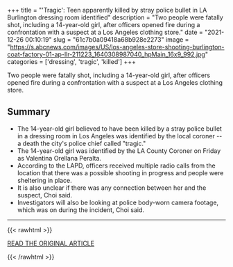 +++
title = "'Tragic': Teen apparently killed by stray police bullet in LA Burlington dressing room identified"
description = "Two people were fatally shot, including a 14-year-old girl, after officers opened fire during a confrontation with a suspect at a Los Angeles clothing store."
date = "2021-12-26 00:10:19"
slug = "61c7b0a09418a68b928e2273"
image = "https://s.abcnews.com/images/US/los-angeles-store-shooting-burlington-coat-factory-01-ap-llr-211223_1640308987040_hpMain_16x9_992.jpg"
categories = ['dressing', 'tragic', 'killed']
+++

Two people were fatally shot, including a 14-year-old girl, after officers opened fire during a confrontation with a suspect at a Los Angeles clothing store.

## Summary

- The 14-year-old girl believed to have been killed by a stray police bullet in a dressing room in Los Angeles was identified by the local coroner -- a death the city's police chief called "tragic."
- The 14-year-old girl was identified by the LA County Coroner on Friday as Valentina Orellana Peralta.
- According to the LAPD, officers received multiple radio calls from the location that there was a possible shooting in progress and people were sheltering in place.
- It is also unclear if there was any connection between her and the suspect, Choi said.
- Investigators will also be looking at police body-worn camera footage, which was on during the incident, Choi said.

---

{{< rawhtml >}}
  <p class="article-category">
    <a target="_blank" href="https://abcnews.go.com/US/14-year-girl-dressing-room-killed-stray-bullet/story?id=81919639">READ THE ORIGINAL ARTICLE</a>
  </p>
{{< /rawhtml >}}
